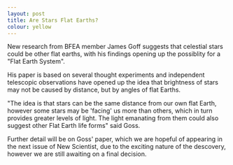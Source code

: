 ```yaml
---
layout: post
title: Are Stars Flat Earths?
colour: yellow
---
```


New research from BFEA member James Goff suggests that celestial stars could be other flat earths, with his findings opening up the possiblity for a "Flat Earth System".

His paper is based on several thought experiments and independent telescopic observations have opened up the idea that brightness of stars may not be caused by distance, but by angles of flat Earths.

"The idea is that stars can be the same distance from our own flat Earth, however some stars may be 'facing' us more than others, which in turn provides greater levels of light. The light emanating from them could also suggest other Flat Earth life forms" said Goss.

Further detail will be on Goss' paper, which we are hopeful of appearing in the next issue of New Scientist, due to the exciting nature of the descovery, however we are still awaiting on a final decision.
